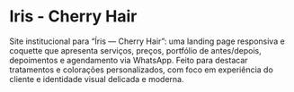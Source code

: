 # Iris - Cherry Hair
Site institucional para “Íris — Cherry Hair”: uma landing page responsiva e coquette que apresenta serviços, preços, portfólio de antes/depois, depoimentos e agendamento via WhatsApp. Feito para destacar tratamentos e colorações personalizados, com foco em experiência do cliente e identidade visual delicada e moderna.
